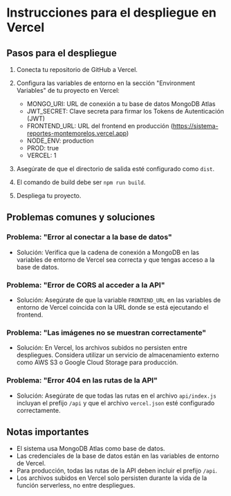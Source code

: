 # Instrucciones para el despliegue en Vercel

## Pasos para el despliegue

1. Conecta tu repositorio de GitHub a Vercel.

2. Configura las variables de entorno en la sección "Environment Variables" de tu proyecto en Vercel:
   - MONGO_URI: URL de conexión a tu base de datos MongoDB Atlas
   - JWT_SECRET: Clave secreta para firmar los Tokens de Autenticación (JWT)
   - FRONTEND_URL: URL del frontend en producción (https://sistema-reportes-montemorelos.vercel.app)
   - NODE_ENV: production
   - PROD: true
   - VERCEL: 1

3. Asegúrate de que el directorio de salida esté configurado como `dist`.

4. El comando de build debe ser `npm run build`.

5. Despliega tu proyecto.

## Problemas comunes y soluciones

### Problema: "Error al conectar a la base de datos"
- Solución: Verifica que la cadena de conexión a MongoDB en las variables de entorno de Vercel sea correcta y que tengas acceso a la base de datos.

### Problema: "Error de CORS al acceder a la API"
- Solución: Asegúrate de que la variable `FRONTEND_URL` en las variables de entorno de Vercel coincida con la URL donde se está ejecutando el frontend.

### Problema: "Las imágenes no se muestran correctamente"
- Solución: En Vercel, los archivos subidos no persisten entre despliegues. Considera utilizar un servicio de almacenamiento externo como AWS S3 o Google Cloud Storage para producción.

### Problema: "Error 404 en las rutas de la API"
- Solución: Asegúrate de que todas las rutas en el archivo `api/index.js` incluyan el prefijo `/api` y que el archivo `vercel.json` esté configurado correctamente.

## Notas importantes

- El sistema usa MongoDB Atlas como base de datos.
- Las credenciales de la base de datos están en las variables de entorno de Vercel.
- Para producción, todas las rutas de la API deben incluir el prefijo `/api`.
- Los archivos subidos en Vercel solo persisten durante la vida de la función serverless, no entre despliegues.